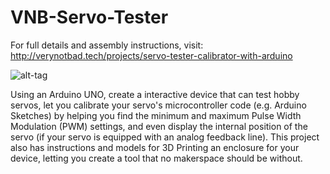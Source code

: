 # VNB-Servo-Tester

For full details and assembly instructions, visit:
http://verynotbad.tech/projects/servo-tester-calibrator-with-arduino

![alt-tag](http://i2.wp.com/verynotbad.tech/wp-content/uploads/2016/01/VNB-Servo-Tester-11.jpg?resize=600%2C381)

Using an Arduino UNO, create a interactive device that can test hobby servos, let you calibrate your servo's microcontroller code (e.g. Arduino Sketches) by helping you find the minimum and maximum Pulse Width Modulation (PWM) settings, and even display the internal position of the servo (if your servo is equipped with an analog feedback line).  This project also has instructions and models for 3D Printing an enclosure for your device, letting you create a tool that no makerspace should be without.

